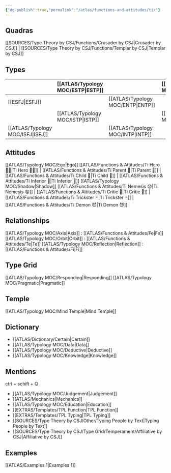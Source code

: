 ```yaml
---
{"dg-publish":true,"permalink":"/atlas/functions-and-attitudes/ti/"}
---
```



## Quadras
[[SOURCES/Type Theory by CSJ/Functions/Crusader by CSJ\|Crusader by CSJ]] | [[SOURCES/Type Theory by CSJ/Functions/Templar by CSJ\|Templar by CSJ]] 

## Types 

| |  [[ATLAS/Typology MOC/ESTP\|ESTP]]  |  | [[ATLAS/Typology MOC/ENFJ\|ENFJ]]&nbsp; |
|:---------------|:-----------|:---------------|:---------------|
| [[ESFJ\|ESFJ]]       | | [[ATLAS/Typology MOC/ENTP\|ENTP]]&nbsp; | |
| |  [[ATLAS/Typology MOC/ISTP\|ISTP]]  |  | [[ATLAS/Typology MOC/INFJ\|INFJ]]       |
| [[ATLAS/Typology MOC/ISFJ\|ISFJ]]&nbsp; | |  [[ATLAS/Typology MOC/INTP\|INTP]]      |  |  

## Attitudes
[[ATLAS/Typology MOC/Ego\|Ego]]
[[ATLAS/Functions & Attitudes/Ti Hero 🦸‍♂️\|Ti Hero 🦸‍♂️]] | [[ATLAS/Functions & Attitudes/Ti Parent 🤰\|Ti Parent 🤰]] | [[ATLAS/Functions & Attitudes/Ti Child 🧒\|Ti Child 🧒]] | [[ATLAS/Functions & Attitudes/Ti Inferior 👶\|Ti Inferior 👶]]
[[ATLAS/Typology MOC/Shadow\|Shadow]] 
[[ATLAS/Functions & Attitudes/Ti Nemesis 😟\|Ti Nemesis 😟]] | [[ATLAS/Functions & Attitudes/Ti Critic 👵\|Ti Critic 👵]] | [[ATLAS/Functions & Attitudes/Ti Trickster 🃏\|Ti Trickster 🃏]] | [[ATLAS/Functions & Attitudes/Ti Demon 😈\|Ti Demon 😈]]

## Relationships 
[[ATLAS/Typology MOC/Axis\|Axis]] :  [[ATLAS/Functions & Attitudes/Fe\|Fe]] 
[[ATLAS/Typology MOC/Orbit\|Orbit]] : [[ATLAS/Functions & Attitudes/Te\|Te]]
[[ATLAS/Typology MOC/Reflection\|Reflection]]  :  [[ATLAS/Functions & Attitudes/Fi\|Fi]]

## Type Grid 
[[ATLAS/Typology MOC/Responding\|Responding]]
[[ATLAS/Typology MOC/Pragmatic\|Pragmatic]]

## Temple 
[[ATLAS/Typology MOC/Mind Temple\|Mind Temple]]

## Dictionary
- [[ATLAS/Dictionary/Certain\|Certain]]
- [[ATLAS/Typology MOC/Data\|Data]]
- [[ATLAS/Typology MOC/Deductive\|Deductive]]
- [[ATLAS/Typology MOC/Knowledge\|Knowledge]]

## Mentions 
ctrl + schift + Q
- [[ATLAS/Typology MOC/Judgement\|Judgement]]
- [[ATLAS/Mechanics\|Mechanics]]
- [[ATLAS/Typology MOC/Education\|Education]]
- [[EXTRAS/Templates/TPL Function\|TPL Function]]
- [[EXTRAS/Templates/TPL Typing\|TPL Typing]]
- [[SOURCES/Type Theory by CSJ/Other/Typing People by Text\|Typing People by Text]]
- [[SOURCES/Type Theory by CSJ/Type Grid/Temperament/Affiliative by CSJ\|Affiliative by CSJ]]

## Examples 
[[ATLAS/Examples 1\|Examples 1]] 

